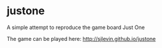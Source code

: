 # justone
A simple attempt to reproduce the game board Just One

The game can be played here: http://sjlevin.github.io/justone
